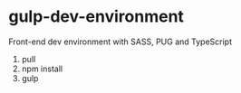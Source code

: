 # gulp-dev-environment
Front-end dev environment with SASS, PUG and TypeScript

1. pull
2. npm install
3. gulp
